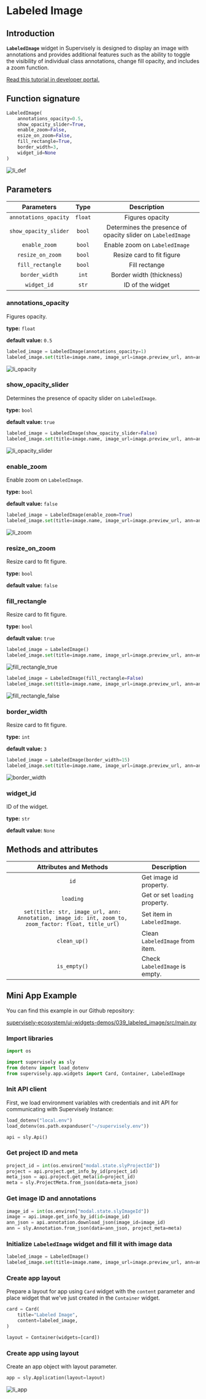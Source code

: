 # Labeled Image

## Introduction

**`LabeledImage`** widget in Supervisely is designed to display an image with annotations and provides additional features such as the ability to toggle the visibility of individual class annotations, change fill opacity, and includes a zoom function.

[Read this tutorial in developer portal.](https://developer.supervise.ly/app-development/apps-with-gui/labeledimage)

## Function signature

```python
LabeledImage(
    annotations_opacity=0.5,
    show_opacity_slider=True,
    enable_zoom=False,
    esize_on_zoom=False,
    fill_rectangle=True,
    border_width=3,
    widget_id=None
)
```

![li_def](https://user-images.githubusercontent.com/79905215/221849681-7266b42f-636e-4068-a0d7-3825034d935b.png)

## Parameters

|      Parameters       |  Type   |                         Description                         |
| :-------------------: | :-----: | :---------------------------------------------------------: |
| `annotations_opacity` | `float` |                       Figures opacity                       |
| `show_opacity_slider` | `bool`  | Determines the presence of opacity slider on `LabeledImage` |
|     `enable_zoom`     | `bool`  |                Enable zoom on `LabeledImage`                |
|   `resize_on_zoom`    | `bool`  |                  Resize card to fit figure                  |
|   `fill_rectangle`    | `bool`  |                        Fill rectange                        |
|    `border_width`     |  `int`  |                  Border width (thickness)                   |
|      `widget_id`      |  `str`  |                      ID of the widget                       |

### annotations_opacity

Figures opacity.

**type:** `float`

**default value:** `0.5`

```python
labeled_image = LabeledImage(annotations_opacity=1)
labeled_image.set(title=image.name, image_url=image.preview_url, ann=ann)
```

![li_opacity](https://user-images.githubusercontent.com/79905215/221849926-66b25fb7-5df1-4398-aff6-7e5f2ba5d3c8.png)

### show_opacity_slider

Determines the presence of opacity slider on `LabeledImage`.

**type:** `bool`

**default value:** `true`

```python
labeled_image = LabeledImage(show_opacity_slider=False)
labeled_image.set(title=image.name, image_url=image.preview_url, ann=ann)
```

![li_opacity_slider](https://user-images.githubusercontent.com/79905215/221851814-bb98e802-9f1d-46d8-983f-c82d4c18c07a.png)

### enable_zoom

Enable zoom on `LabeledImage`.

**type:** `bool`

**default value:** `false`

```python
labeled_image = LabeledImage(enable_zoom=True)
labeled_image.set(title=image.name, image_url=image.preview_url, ann=ann)
```

![li_zoom](https://user-images.githubusercontent.com/79905215/221850680-d6ffdcf8-468f-4663-a29f-09695f45c76f.gif)

### resize_on_zoom

Resize card to fit figure.

**type:** `bool`

**default value:** `false`

### fill_rectangle

Resize card to fit figure.

**type:** `bool`

**default value:** `true`

```python
labeled_image = LabeledImage()
labeled_image.set(title=image.name, image_url=image.preview_url, ann=ann)
```

![fill_rectangle_true](https://user-images.githubusercontent.com/120389559/221583188-6bc606cd-abba-4e92-a342-dced21a093ab.gif)

```python
labeled_image = LabeledImage(fill_rectangle=False)
labeled_image.set(title=image.name, image_url=image.preview_url, ann=ann)
```

![fill_rectangle_false](https://user-images.githubusercontent.com/120389559/221583698-747dcb67-d14a-499a-b3b4-861f100ffd3d.gif)

### border_width

Resize card to fit figure.

**type:** `int`

**default value:** `3`

```python
labeled_image = LabeledImage(border_width=15)
labeled_image.set(title=image.name, image_url=image.preview_url, ann=ann)
```

![border_width](https://user-images.githubusercontent.com/120389559/221584066-de01e206-49cc-4289-b76c-c675be8b6fc5.png)

### widget_id

ID of the widget.

**type:** `str`

**default value:** `None`

## Methods and attributes

|                                        Attributes and Methods                                        | Description                     |
| :--------------------------------------------------------------------------------------------------: | ------------------------------- |
|                                                 `id`                                                 | Get image id property.          |
|                                              `loading`                                               | Get or set `loading` property.  |
| `set(title: str, image_url, ann: Annotation, image_id: int, zoom_to, zoom_factor: float, title_url)` | Set item in `LabeledImage`.     |
|                                             `clean_up()`                                             | Clean `LabeledImage` from item. |
|                                             `is_empty()`                                             | Check `LabeledImage` is empty.  |

## Mini App Example

You can find this example in our Github repository:

[supervisely-ecosystem/ui-widgets-demos/039_labeled_image/src/main.py](https://github.com/supervisely-ecosystem/ui-widgets-demos/blob/master/039_labeled_image/src/main.py)

### Import libraries

```python
import os

import supervisely as sly
from dotenv import load_dotenv
from supervisely.app.widgets import Card, Container, LabeledImage
```

### Init API client

First, we load environment variables with credentials and init API for communicating with Supervisely Instance:

```python
load_dotenv("local.env")
load_dotenv(os.path.expanduser("~/supervisely.env"))

api = sly.Api()
```

### Get project ID and meta

```python
project_id = int(os.environ["modal.state.slyProjectId"])
project = api.project.get_info_by_id(project_id)
meta_json = api.project.get_meta(id=project_id)
meta = sly.ProjectMeta.from_json(data=meta_json)
```

### Get image ID and annotations

```python
image_id = int(os.environ["modal.state.slyImageId"])
image = api.image.get_info_by_id(id=image_id)
ann_json = api.annotation.download_json(image_id=image_id)
ann = sly.Annotation.from_json(data=ann_json, project_meta=meta)
```

### Initialize `LabeledImage` widget and fill it with image data

```python
labeled_image = LabeledImage()
labeled_image.set(title=image.name, image_url=image.preview_url, ann=ann)
```

### Create app layout

Prepare a layout for app using `Card` widget with the `content` parameter and place widget that we've just created in the `Container` widget.

```python
card = Card(
    title="Labeled Image",
    content=labeled_image,
)

layout = Container(widgets=[card])
```

### Create app using layout

Create an app object with layout parameter.

```python
app = sly.Application(layout=layout)
```

![li_app](https://user-images.githubusercontent.com/79905215/221851475-650b610b-a5c5-4e49-a32c-47d65094ac29.gif)
